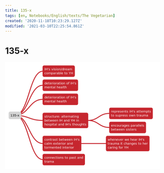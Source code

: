 ```yaml
---
title: 135-x
tags: [en, Notebooks/English/texts/The Vegetarian]
created: '2020-11-18T10:23:29.127Z'
modified: '2021-03-10T22:25:54.861Z'
---
```


# 135-x
![135 to some other page](../maps/135-x.svg)

